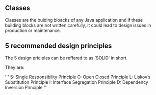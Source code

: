 ## Classes

Classes are the bulding bloacks of any Java application and if these building blocks are not written carefully, it could lead to design issues in production or maintenance. 

## 5 recommended design principles

The 5 design priciples can be reffered to as 'SOLID' in short.

They are: 

'''
S: Single Responsibility Principle
O: Open Closed Principle
L: Liskov’s Substitution Principle
I: Interface Segregation Principle
D: Dependency Inversion Principle
'''

